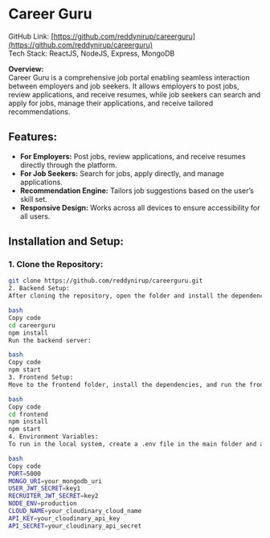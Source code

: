 # Career Guru

GitHub Link: [https://github.com/reddynirup/careerguru](https://github.com/reddynirup/careerguru)  
Tech Stack: ReactJS, NodeJS, Express, MongoDB  

**Overview:**  
Career Guru is a comprehensive job portal enabling seamless interaction between employers and job seekers. It allows employers to post jobs, review applications, and receive resumes, while job seekers can search and apply for jobs, manage their applications, and receive tailored recommendations.

## Features:
- **For Employers:** Post jobs, review applications, and receive resumes directly through the platform.
- **For Job Seekers:** Search for jobs, apply directly, and manage applications.
- **Recommendation Engine:** Tailors job suggestions based on the user’s skill set.
- **Responsive Design:** Works across all devices to ensure accessibility for all users.

## Installation and Setup:

### 1. Clone the Repository:

```bash
git clone https://github.com/reddynirup/careerguru.git
2. Backend Setup:
After cloning the repository, open the folder and install the dependencies:

bash
Copy code
cd careerguru
npm install
Run the backend server:

bash
Copy code
npm start
3. Frontend Setup:
Move to the frontend folder, install the dependencies, and run the frontend:

bash
Copy code
cd frontend
npm install
npm start
4. Environment Variables:
To run in the local system, create a .env file in the main folder and add the following fields:

bash
Copy code
PORT=5000
MONGO_URI=your_mongodb_uri
USER_JWT_SECRET=key1
RECRUITER_JWT_SECRET=key2
NODE_ENV=production
CLOUD_NAME=your_cloudinary_cloud_name
API_KEY=your_cloudinary_api_key
API_SECRET=your_cloudinary_api_secret
